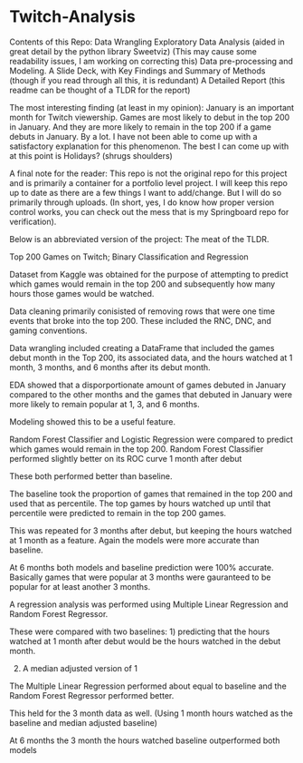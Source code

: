 # Twitch-Analysis
Contents of this Repo:
Data Wrangling
Exploratory Data Analysis (aided in great detail by the python library Sweetviz) 
(This may cause some readability issues, I am working on correcting this)
Data pre-processing and Modeling. 
A Slide Deck, with Key Findings and Summary of Methods (though if you read through all this, it is redundant)
A Detailed Report (this readme can be thought of a TLDR for the report)


The most interesting finding (at least in my opinion):
January is an important month for Twitch viewership. 
Games are most likely to debut in the top 200 in January. And they are more likely to remain in the top 200 if a game debuts in January. By a lot. 
I have not been able to come up with a satisfactory explanation for this phenomenon. The best I can come up with at this point is Holidays? (shrugs shoulders)

A final note for the reader:
This repo is not the original repo for this project and is primarily a container for a portfolio level project. I will keep this repo up to date as there are a few things I want to add/change.
But I will do so primarily through uploads. (In short, yes, I do know how proper version control works, you can check out the mess that is my Springboard repo for verification). 

Below is an abbreviated version of the project: The meat of the TLDR. 

Top 200 Games on Twitch; Binary Classification and Regression

Dataset from Kaggle was obtained for the purpose of attempting to predict which games would remain in the top 200 and subsequently how many hours those games would be watched. 

Data cleaning primarily conisisted of removing rows that were one time events that broke into the top 200. These included the RNC, DNC, and gaming conventions. 

Data wrangling included creating a DataFrame that included the games debut month in the Top 200, its associated data, and the hours watched at 1 month, 3 months, and 6 months after its debut month. 

EDA showed that a disporportionate amount of games debuted in January compared to the other months and the games that debuted in January were more likely to remain popular at 1, 3, and 6 months. 

Modeling showed this to be a useful feature. 

Random Forest Classifier and Logistic Regression were compared to predict which games would remain in the top 200. Random Forest Classifier performed slightly better on its ROC curve 1 month after debut

These both performed better than baseline. 

The baseline took the proportion of games that remained in the top 200 and used that as percentile. The top games by hours watched up until that percentile were predicted to remain in the top 200 games. 

This was repeated for 3 months after debut, but keeping the hours watched at 1 month as a feature. Again the models were more accurate than baseline. 

At 6 months both models and baseline prediction were 100% accurate. Basically games that were popular at 3 months were gauranteed to be popular for at least another 3 months. 

A regression analysis was performed using Multiple Linear Regression and Random Forest Regressor. 

These were compared with two baselines: 1) predicting that the hours watched at 1 month after debut would be the hours watched in the debut month. 

2) A median adjusted version of 1

The Multiple Linear Regression performed about equal to baseline and the Random Forest Regressor performed better. 

This held for the 3 month data as well. (Using 1 month hours watched as the baseline and median adjusted baseline)

At 6 months the 3 month the hours watched baseline outperformed both models 




